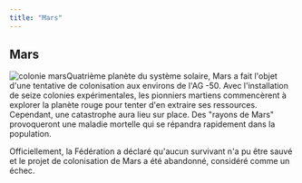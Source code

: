 ```yaml
---
title: "Mars"
---
```


Mars
----

![colonie mars](/images/stories/saga/gundamage/tech/colonie_mars.jpg)Quatrième planète du système solaire, Mars a fait l'objet d'une tentative de colonisation aux environs de l'AG -50. Avec l'installation de seize colonies expérimentales, les pionniers martiens commencèrent à explorer la planète rouge pour tenter d'en extraire ses ressources. Cependant, une catastrophe aura lieu sur place. Des "rayons de Mars" provoqueront une maladie mortelle qui se répandra rapidement dans la population.


Officiellement, la Fédération a déclaré qu'aucun survivant n'a pu être sauvé et le projet de colonisation de Mars a été abandonné, considéré comme un échec.  

